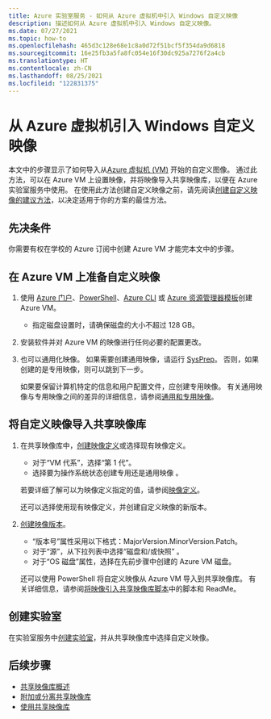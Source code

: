 ```yaml
---
title: Azure 实验室服务 - 如何从 Azure 虚拟机中引入 Windows 自定义映像
description: 描述如何从 Azure 虚拟机中引入 Windows 自定义映像。
ms.date: 07/27/2021
ms.topic: how-to
ms.openlocfilehash: 465d3c128e68e1c8a0d72f51bcf5f354da9d6818
ms.sourcegitcommit: 16e25fb3a5fa8fc054e16f30dc925a7276f2a4cb
ms.translationtype: HT
ms.contentlocale: zh-CN
ms.lasthandoff: 08/25/2021
ms.locfileid: "122831375"
---
```

# <a name="bring-a-windows-custom-image-from-an-azure-virtual-machine"></a>从 Azure 虚拟机引入 Windows 自定义映像

本文中的步骤显示了如何导入从[Azure 虚拟机 (VM)](https://azure.microsoft.com/services/virtual-machines/) 开始的自定义图像。 通过此方法，可以在 Azure VM 上设置映像，并将映像导入共享映像库，以便在 Azure 实验室服务中使用。 在使用此方法创建自定义映像之前，请先阅读[创建自定义映像的建议方法](approaches-for-custom-image-creation.md)，以决定适用于你的方案的最佳方法。

## <a name="prerequisites"></a>先决条件

你需要有权在学校的 Azure 订阅中创建 Azure VM 才能完本文中的步骤。

## <a name="prepare-a-custom-image-on-an-azure-vm"></a>在 Azure VM 上准备自定义映像

1. 使用 [Azure 门户](../virtual-machines/windows/quick-create-portal.md)、[PowerShell](../virtual-machines/windows/quick-create-powershell.md)、[Azure CLI](../virtual-machines/windows/quick-create-cli.md) 或 [Azure 资源管理器模板](../virtual-machines/windows/quick-create-template.md)创建 Azure VM。
    
    - 指定磁盘设置时，请确保磁盘的大小不超过 128 GB。
    
1. 安装软件并对 Azure VM 的映像进行任何必要的配置更改。

1. 也可以通用化映像。 如果需要创建通用映像，请运行 [SysPrep](../virtual-machines/generalize.md#windows)。 否则，如果创建的是专用映像，则可以跳到下一步。

    如果要保留计算机特定的信息和用户配置文件，应创建专用映像。 有关通用映像与专用映像之间的差异的详细信息，请参阅[通用和专用映像](../virtual-machines/shared-image-galleries.md#generalized-and-specialized-images)。

## <a name="import-the-custom-image-into-a-shared-image-gallery"></a>将自定义映像导入共享映像库

1. 在共享映像库中，[创建映像定义](../virtual-machines/windows/shared-images-portal.md#create-an-image-definition)或选择现有映像定义。
     - 对于“VM 代系”，选择“第 1 代”。
     - 选择要为操作系统状态创建专用还是通用映像  。

    若要详细了解可以为映像定义指定的值，请参阅[映像定义](../virtual-machines/shared-image-galleries.md#image-definitions)。 
    
    还可以选择使用现有映像定义，并创建自定义映像的新版本。
    
1. [创建映像版本](../virtual-machines/windows/shared-images-portal.md#create-an-image-version)。
    - “版本号”属性采用以下格式：MajorVersion.MinorVersion.Patch。   
    - 对于“源”，从下拉列表中选择“磁盘和/或快照” 。
    - 对于“OS 磁盘”属性，选择在先前步骤中创建的 Azure VM 磁盘。

    还可以使用 PowerShell 将自定义映像从 Azure VM 导入到共享映像库。 有关详细信息，请参阅[将映像引入共享映像库脚本](https://github.com/Azure/azure-devtestlab/tree/master/samples/ClassroomLabs/Scripts/BringImageToSharedImageGallery/)中的脚本和 ReadMe。

## <a name="create-a-lab"></a>创建实验室

在实验室服务中[创建实验室](tutorial-setup-classroom-lab.md)，并从共享映像库中选择自定义映像。

## <a name="next-steps"></a>后续步骤

* [共享映像库概述](../virtual-machines/shared-image-galleries.md)
* [附加或分离共享映像库](how-to-attach-detach-shared-image-gallery.md)
* [使用共享映像库](how-to-use-shared-image-gallery.md)